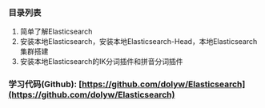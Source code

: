 ### 目录列表

1. 简单了解Elasticsearch
2. 安装本地Elasticsearch，安装本地Elasticsearch-Head，本地Elasticsearch集群搭建
3. 安装本地Elasticsearch的IK分词插件和拼音分词插件

### 学习代码(Github): [https://github.com/dolyw/Elasticsearch](https://github.com/dolyw/Elasticsearch)